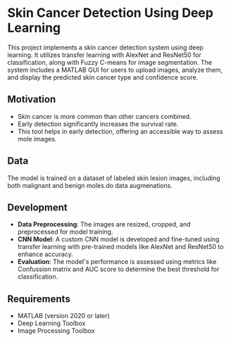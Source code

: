 # Skin Cancer Detection Using Deep Learning

This project implements a skin cancer detection system using deep learning. It utilizes transfer learning with AlexNet and ResNet50 for classification, along with Fuzzy C-means for image segmentation. The system includes a MATLAB GUI for users to upload images, analyze them, and display the predicted skin cancer type and confidence score.

## Motivation

- Skin cancer is more common than other cancers combined.
- Early detection significantly increases the survival rate.
- This tool helps in early detection, offering an accessible way to assess mole images.

## Data

The model is trained on a dataset of labeled skin lesion images, including both malignant and benign moles.do data augmenations.

## Development

- **Data Preprocessing**: The images are resized, cropped, and preprocessed for model training.
- **CNN Model**: A custom CNN model is developed and fine-tuned using transfer learning with pre-trained models like AlexNet and ResNet50 to enhance accuracy.
- **Evaluation**: The model's performance is assessed using metrics like Confussion matrix and AUC score to determine the best threshold for classification.

## Requirements

- MATLAB (version 2020 or later)
- Deep Learning Toolbox
- Image Processing Toolbox
